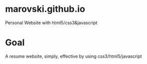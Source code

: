 # marovski.github.io
Personal Website with html5/css3&amp;javascript
# Goal
A resume website, simply, effective by using css3/html5/javascript
